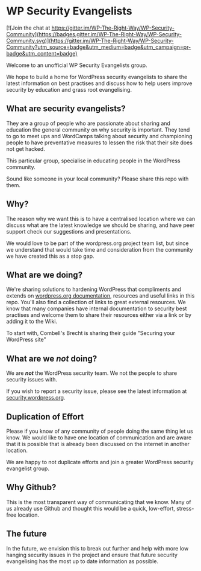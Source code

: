 # WP Security Evangelists

[![Join the chat at https://gitter.im/WP-The-Right-Way/WP-Security-Community](https://badges.gitter.im/WP-The-Right-Way/WP-Security-Community.svg)](https://gitter.im/WP-The-Right-Way/WP-Security-Community?utm_source=badge&utm_medium=badge&utm_campaign=pr-badge&utm_content=badge)

Welcome to an unofficial WP Security Evangelists group.

We hope to build a home for WordPress security evangelists to share the latest information on best practises and discuss how to help users improve security by education and grass root evangelising. 

## What are security evangelists?

They are a group of people who are passionate about sharing and education the general community on why security is important. They tend to go to meet ups and WordCamps talking about security and championing people to have preventative measures to lessen the risk that their site does not get hacked. 

This particular group, specialise in educating people in the WordPress community. 

Sound like someone in your local community? Please share this repo with them.

## Why?
The reason why we want this is to have a centralised location where we can discuss what are the latest knowledge we should be sharing, and have peer support check our suggestions and presentations.

We would love to be part of the wordpress.org project team list, but since we understand that would take time and consideration from the community we have created this as a stop gap. 

## What are we doing?
We're sharing solutions to hardening WordPress that compliments and extends on [wordpress.org documentation](http://codex.wordpress.org/Hardening_WordPress), resources and useful links in this repo. You'll also find a collection of links to great external resources. We know that many companies have internal documentation to security best practises and welcome them to share their resources either via a link or by adding it to the Wiki.  

To start with, Combell's Brecht is sharing their guide "Securing your WordPress site"

## What are we *not* doing?

We are __*not*__ the WordPress security team. We not the people to share security issues with. 

If you wish to report a security issue, please see the latest information at [security.wordpress.org](http://security.wordpress.org).

## Duplication of Effort

Please if you know of any community of people doing the same thing let us know. We would like to have one location of communication and are aware that it is possible that is already been discussed on the internet in another location.

We are happy to not duplicate efforts and join a greater WordPress security evangelist group.

## Why Github?

This is the most transparent way of communicating that we know. Many of us already use Github and thought this would be a quick, low-effort, stress-free location.  

## The future
In the future, we envision this to break out further and help with more low hanging security issues in the project and ensure that future security evangelising has the most up to date information as possible. 
